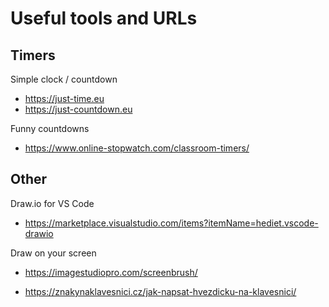 # Useful tools and URLs

## Timers
Simple clock / countdown

* https://just-time.eu 
* https://just-countdown.eu

Funny countdowns

* https://www.online-stopwatch.com/classroom-timers/


## Other
Draw.io for VS Code

* https://marketplace.visualstudio.com/items?itemName=hediet.vscode-drawio

Draw on your screen

* https://imagestudiopro.com/screenbrush/

* https://znakynaklavesnici.cz/jak-napsat-hvezdicku-na-klavesnici/

